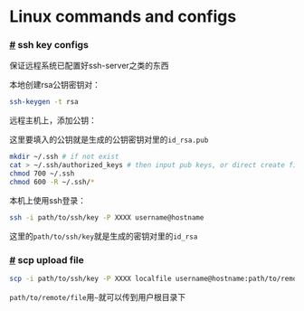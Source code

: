 # Linux commands and configs

### <a href='ssh-key' name = 'ssh-key'>#</a> ssh key configs

保证远程系统已配置好ssh-server之类的东西

本地创建rsa公钥密钥对：

```bash
ssh-keygen -t rsa
```

远程主机上，添加公钥：

这里要填入的公钥就是生成的公钥密钥对里的`id_rsa.pub`

```bash
mkdir ~/.ssh # if not exist
cat > ~/.ssh/authorized_keys # then input pub keys, or direct create file and write content
chmod 700 ~/.ssh
chmod 600 -R ~/.ssh/*
```


本机上使用ssh登录：

```bash
ssh -i path/to/ssh/key -P XXXX username@hostname
```

这里的`path/to/ssh/key`就是生成的密钥对里的`id_rsa`


### <a href='scp-upload' name = 'scp-upload'>#</a> scp upload file

```bash
scp -i path/to/ssh/key -P XXXX localfile username@hostname:path/to/remote/file
```

`path/to/remote/file`用`~`就可以传到用户根目录下